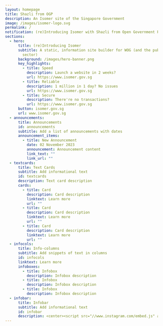 ```yaml
---
layout: homepage
title: Shazli from OGP
description: An Isomer site of the Singapore Government
image: /images/isomer-logo.svg
permalink: /
notification: (re)Introducing Isomer with Shazli from Open Government Products
sections:
  - hero:
      title: (re)Introducing Isomer
      subtitle: A static, information site builder for WOG (and the public healthcare
        sector)
      background: /images/hero-banner.png
      key_highlights:
        - title: Speed
          description: Launch a website in 2 weeks?
          url: https://www.isomer.gov.sg
        - title: Reliable
          description: 1 million in 1 day? No issues
          url: https://www.isomer.gov.sg
        - title: Secure
          description: There're no transactions?
          url: https://www.isomer.gov.sg
      button: isomer.gov.sg
      url: www.isomer.gov.sg
  - announcements:
      title: Announcements
      id: announcements
      subtitle: Add a list of announcements with dates
      announcement_items:
        - title: New Announcement
          date: 02 November 2023
          announcement: Announcement content
          link_text: ""
          link_url: ""
  - textcards:
      title: Text Cards
      subtitle: Add informational text
      id: textcards
      description: Text card description
      cards:
        - title: Card
          description: Card description
          linktext: Learn more
          url: ""
        - title: Card
          description: Card description
          linktext: Learn more
          url: ""
        - title: Card
          description: Card description
          linktext: Learn more
          url: ""
  - infocols:
      title: Info-columns
      subtitle: Add snippets of text in columns
      id: infocols
      linktext: Learn more
      infoboxes:
        - title: Infobox
          description: Infobox description
        - title: Infobox
          description: Infobox description
        - title: Infobox
          description: Infobox description
  - infobar:
      title: Infobar
      subtitle: Add informational text
      id: infobar
      description: <center><script src="//www.instagram.com/embed.js" async=""></script><blockquote data-instgrm-version="14" data-instgrm-permalink="https://www.instagram.com/elis.moe/" class="instagram-media" style="width:99.375%; width:-webkit-calc (100% - 2px); width:calc (100% - 2px)"></blockquote></center><font color="ffffff"></font>
---
```

